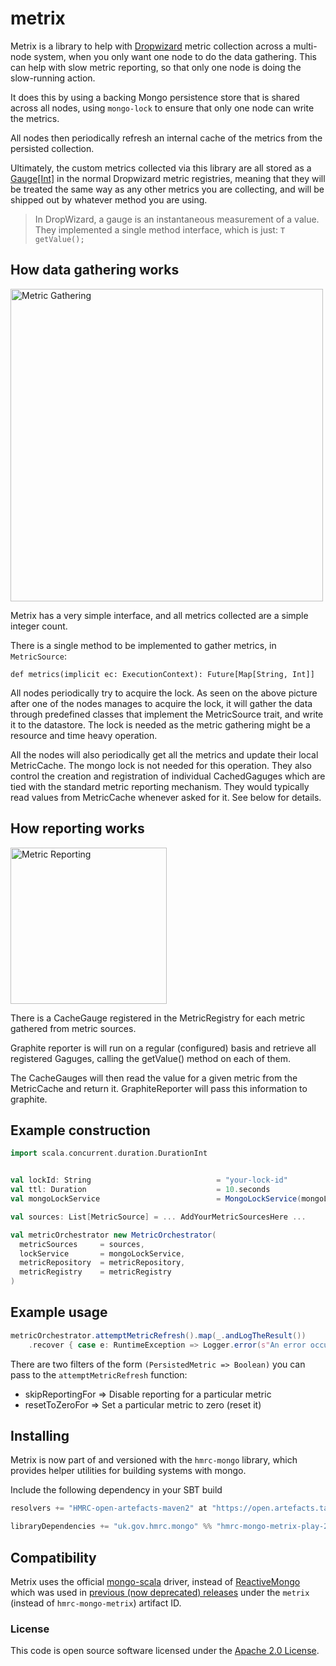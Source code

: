 
# metrix

Metrix is a library to help with [Dropwizard](https://metrics.dropwizard.io) metric collection across a multi-node system,
when you only want one node to do the data gathering. This can help with slow metric reporting, so that only one node is
doing the slow-running action.

It does this by using a backing Mongo persistence store that is shared across all nodes, using `mongo-lock` to ensure
that only one node can write the metrics.

All nodes then periodically refresh an internal cache of the metrics from the persisted collection.

Ultimately, the custom metrics collected via this library are all stored as a [Gauge[Int]](https://metrics.dropwizard.io/3.1.0/getting-started/#gauges)
in the normal Dropwizard metric registries, meaning that they will be treated the same way as any other metrics you are
collecting, and will be shipped out by whatever method you are using.

> In DropWizard, a gauge is an instantaneous measurement of a value. They implemented a single method interface, which is just:
> `T getValue();`

## How data gathering works
<img src="https://github.com/hmrc/hmrc-mongo/blob/master/hmrc-mongo-metrix-play-26/diagrams/metrixDataGathering.png" width="500" alt="Metric Gathering">

Metrix has a very simple interface, and all metrics collected are a simple integer count.

There is a single method to be implemented to gather metrics, in `MetricSource`:

```
def metrics(implicit ec: ExecutionContext): Future[Map[String, Int]]
```

All nodes periodically try to acquire the lock. As seen on the above picture after one of the nodes manages to acquire the
lock, it will gather the data through predefined classes that implement the MetricSource trait, and write it to the datastore.
The lock is needed as the metric gathering might be a resource and time heavy operation.

All the nodes will also periodically get all the metrics and update their local MetricCache. The mongo lock is not needed
for this operation. They also control the creation and registration of individual CachedGaguges which are tied with the standard metric reporting mechanism. They would typically read values from MetricCache whenever asked for it. See below for details.

## How reporting works

<img src="https://github.com/hmrc/hmrc-mongo/blob/master/hmrc-mongo-metrix-play-26/diagrams/metricReportingMechanism.png" width="250" alt="Metric Reporting">

There is a CacheGauge registered in the MetricRegistry for each metric gathered from metric sources.

Graphite reporter is will run on a regular (configured) basis and retrieve all registered Gaguges, calling the
getValue() method on each of them.

The CacheGauges will then read the value for a given metric from the MetricCache and return it. GraphiteReporter will pass
this information to graphite.

## Example construction
``` scala
import scala.concurrent.duration.DurationInt


val lockId: String                            = "your-lock-id"
val ttl: Duration                             = 10.seconds
val mongoLockService                          = MongoLockService(mongoLockRepository, lockId, ttl)

val sources: List[MetricSource] = ... AddYourMetricSourcesHere ...

val metricOrchestrator new MetricOrchestrator(
  metricSources     = sources,
  lockService       = mongoLockService,
  metricRepository  = metricRepository,
  metricRegistry    = metricRegistry
)
```
## Example usage
``` scala
metricOrchestrator.attemptMetricRefresh().map(_.andLogTheResult())
    .recover { case e: RuntimeException => Logger.error(s"An error occurred processing metrics: ${e.getMessage}", e) }
```

There are two filters of the form `(PersistedMetric => Boolean)` you can pass to the `attemptMetricRefresh` function:

 * skipReportingFor => Disable reporting for a particular metric
 * resetToZeroFor   => Set a particular metric to zero (reset it)

## Installing

Metrix is now part of and versioned with the `hmrc-mongo` library, which provides helper utilities for building systems with mongo.

Include the following dependency in your SBT build

``` scala
resolvers += "HMRC-open-artefacts-maven2" at "https://open.artefacts.tax.service.gov.uk/maven2"

libraryDependencies += "uk.gov.hmrc.mongo" %% "hmrc-mongo-metrix-play-26" % "[INSERT-VERSION]"
```
## Compatibility
Metrix uses the official [mongo-scala](https://mongodb.github.io/mongo-scala-driver/) driver, instead of [ReactiveMongo](https://github.com/ReactiveMongo/ReactiveMongo)
which was used in [previous (now deprecated) releases](https://github.com/hmrc/metrix) under the `metrix` (instead of `hmrc-mongo-metrix`) artifact ID.

### License

This code is open source software licensed under the [Apache 2.0 License]("http://www.apache.org/licenses/LICENSE-2.0.html").
